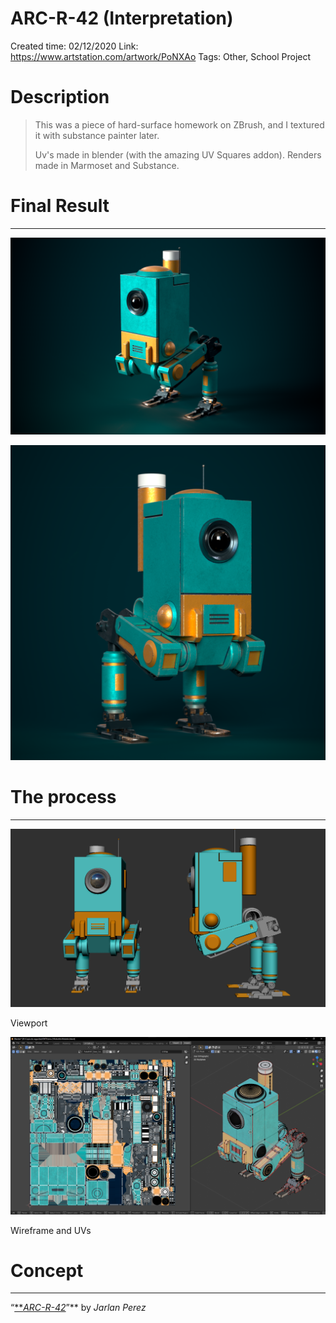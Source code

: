 # ARC-R-42 (Interpretation)

Created time: 02/12/2020
Link: https://www.artstation.com/artwork/PoNXAo
Tags: Other, School Project

# Description

> This was a piece of hard-surface homework on ZBrush, and I textured it with substance painter later.
> 
> 
> Uv's made in blender (with the amazing UV Squares addon). Renders made in Marmoset and Substance.
> 

# Final Result

---

![Render_01.png](ARC-R-42%20(Interpretation)%2061ae3ec298804113aacf1cbfccfefae1/Render_01.png)

![Render_02.png](ARC-R-42%20(Interpretation)%2061ae3ec298804113aacf1cbfccfefae1/Render_02.png)

# The process

---

![Viewport](ARC-R-42%20(Interpretation)%2061ae3ec298804113aacf1cbfccfefae1/Robot_ZbrushImage.png)

Viewport

![Wireframe and UVs](ARC-R-42%20(Interpretation)%2061ae3ec298804113aacf1cbfccfefae1/Robot_BlenderImage.png)

Wireframe and UVs

# Concept

---

“[***ARC-R-42*](https://www.artstation.com/artwork/aRarKz)”** by *Jarlan Perez*